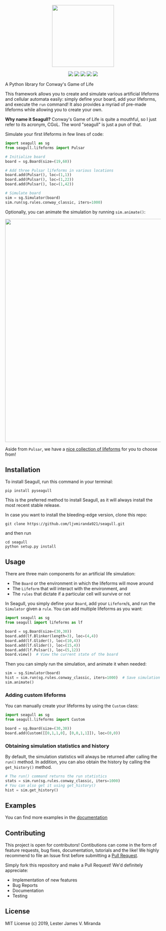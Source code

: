 <p align="center">
    <img src="https://imgur.com/Vgt6a5y.png" width="200">
</p>

<p align="center">
    <a href="https://pypi.org/project/pyseagull/"><img src="https://img.shields.io/pypi/v/pyseagull.svg?color=brightgreen&logo=python&logoColor=white"></img></a>
    <a href="https://dev.azure.com/ljvmiranda/ljvmiranda/_build/latest?definitionId=3&branchName=master"><img src="https://dev.azure.com/ljvmiranda/ljvmiranda/_apis/build/status/ljvmiranda921.seagull?branchName=master"></img></a>
    <a href="https://pyseagull.readthedocs.io/en/latest/?badge=latest"><img src="https://readthedocs.org/projects/pyseagull/badge/?version=latest"></img></a>
    <a href="https://opensource.org/licenses/MIT"><img src="https://img.shields.io/github/license/ljvmiranda921/seagull.svg?color=blue"></img></a>
    <a href="https://mybinder.org/v2/gh/ljvmiranda921/seagull/master?filepath=docs%2Fnotebooks"><img src="https://mybinder.org/badge_logo.svg"></img></a>
</p>


A Python library for Conway's Game of Life

This framework allows you to create and simulate various artificial lifeforms
and cellular automata easily: simply define your board, add your lifeforms,
and execute the `run` command! It also provides a myriad of pre-made
lifeforms while allowing you to create your own.

**Why name it Seagull?** Conway's Game of Life is quite a mouthful, so I just refer to
its acronym, CGoL. The word "seagull" is just a pun of that.

Simulate your first lifeforms in few lines of code:

```python
import seagull as sg
from seagull.lifeforms import Pulsar

# Initialize board
board = sg.Board(size=(19,60))  

# Add three Pulsar lifeforms in various locations
board.add(Pulsar(), loc=(1,1))
board.add(Pulsar(), loc=(1,22))
board.add(Pulsar(), loc=(1,42))

# Simulate board
sim = sg.Simulator(board)      
sim.run(sg.rules.conway_classic, iters=1000)
```

Optionally, you can animate the simulation by running `sim.animate()`:

<p align="center">
  <img src="https://imgur.com/sgCrP9f.gif" width="720">
</p>

Aside from `Pulsar`, we have a [nice collection of
lifeforms](https://pyseagull.readthedocs.io/en/latest/api/seagull.lifeforms.html)
for you to choose from!

## Installation

To install Seagull, run this command in your terminal:

```shell
pip install pyseagull
```

This is the preferred method to install Seagull, as it will always install
the most recent stable release.

In case you want to install the bleeding-edge version, clone this repo:

```shell
git clone https://github.com/ljvmiranda921/seagull.git
```

and then run

```shell
cd seagull
python setup.py install
```

## Usage

There are three main components for an artificial life simulation:

* The `Board` or the environment in which the lifeforms will move around
* The `Lifeform` that will interact with the environment, and  
* The `rules` that dictate if a particular cell will survive or not

In Seagull, you simply define your `Board`, add your `Lifeform`/s, and run the
`Simulator` given a `rule`. You can add multiple lifeforms as you want:

```python
import seagull as sg
from seagull import lifeforms as lf

board = sg.Board(size=(30,30))
board.add(lf.Blinker(length=3), loc=(4,4))
board.add(lf.Glider(), loc=(10,4))
board.add(lf.Glider(), loc=(15,4))
board.add(lf.Pulsar(), loc=(5,12))
board.view()  # View the current state of the board
```

Then you can simply run the simulation, and animate it when needed:

```python
sim = sg.Simulator(board)
hist = sim.run(sg.rules.conway_classic, iters=1000)  # Save simulation history
sim.animate()
```

### Adding custom lifeforms

You can manually create your lifeforms by using the `Custom` class:

```python
import seagull as sg
from seagull.lifeforms import Custom

board = sg.Board(size=(30,30))
board.add(Custom([[0,1,1,0], [0,0,1,1]]), loc=(0,0))
```

### Obtaining simulation statistics and history 

By default, the simulation statistics will always be returned after calling the
`run()` method. In addition, you can also obtain the history by calling the
`get_history()` method.

```python
# The run() command returns the run statistics
stats = sim.run(sg.rules.conway_classic, iters=1000)
# You can also get it using get_history()
hist = sim.get_history()
```

## Examples

You can find more examples in the
[documentation](https://pyseagull.readthedocs.io/en/latest/examples.html)

## Contributing

This project is open for contributors! Contibutions can come in the form of
feature requests, bug fixes, documentation, tutorials and the like! We highly
recommend to file an Issue first before submitting a [Pull
Request](https://help.github.com/en/articles/creating-a-pull-request).

Simply fork this repository and make a Pull Request! We'd definitely
appreciate:

* Implementation of new features
* Bug Reports
* Documentation
* Testing


## License

MIT License (c) 2019, Lester James V. Miranda

